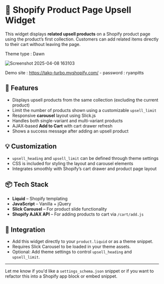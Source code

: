 # 🛒 Shopify Product Page Upsell Widget

This widget displays **related upsell products** on a Shopify product page using the product’s first collection. Customers can add related items directly to their cart without leaving the page.

Theme type : Dawn

![Screenshot 2025-04-08 163103](https://github.com/user-attachments/assets/42062284-4ba3-4c87-9d8a-ca6618b4d34d)


Demo site : https://tako-turbo.myshopify.com/ - password : ryanpitts

## 🔧 Features

- Displays upsell products from the same collection (excluding the current product)
- Limit the number of products shown using a customizable `upsell_limit`
- Responsive **carousel** layout using Slick.js
- Handles both single-variant and multi-variant products
- AJAX-based **Add to Cart** with cart drawer refresh
- Shows a success message after adding an upsell product

## 💡 Customization

- `upsell_heading` and `upsell_limit` can be defined through theme settings
- CSS is included for styling the layout and carousel elements
- Integrates smoothly with Shopify’s cart drawer and product page layout

## 📦 Tech Stack

- **Liquid** – Shopify templating
- **JavaScript** – Vanilla + jQuery
- **Slick Carousel** – For product slide functionality
- **Shopify AJAX API** – For adding products to cart via `/cart/add.js`

## 📁 Integration

- Add this widget directly to your `product.liquid` or as a theme snippet.
- Requires Slick Carousel to be loaded in your theme assets.
- Optional: Add theme settings to control `upsell_heading` and `upsell_limit`.

---

Let me know if you'd like a `settings_schema.json` snippet or if you want to refactor this into a Shopify app block or embed snippet.

